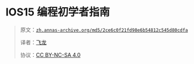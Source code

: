 # IOS15 编程初学者指南

> 原文：[`zh.annas-archive.org/md5/2ce6c0f21fd98e6b54812c545d80cdfa`](https://zh.annas-archive.org/md5/2ce6c0f21fd98e6b54812c545d80cdfa)
> 
> 译者：[飞龙](https://github.com/wizardforcel)
> 
> 协议：[CC BY-NC-SA 4.0](http://creativecommons.org/licenses/by-nc-sa/4.0/)